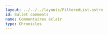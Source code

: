 ```yaml
---
layout: ../../../layouts/FilteredList.astro
id: Bullet comments
name: Commentaires éclair
type: Chronicles
---
```


